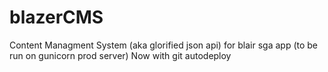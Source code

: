 # blazerCMS
Content Managment System (aka glorified json api) for blair sga app
(to be run on gunicorn prod server)
Now with git autodeploy
